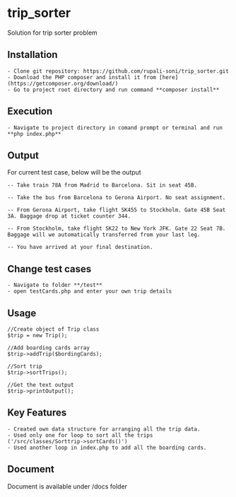 # trip_sorter
Solution for trip sorter problem

## Installation

```
- Clone git repository: https://github.com/rupali-soni/trip_sorter.git
- Download the PHP composer and install it from [here](https://getcomposer.org/download/)
- Go to project root directory and run command **composer install**
```

## Execution

```
- Navigate to project directory in comand prompt or terminal and run **php index.php**
```

## Output

For current test case, below will be the output
```
-- Take train 78A from Madrid to Barcelona. Sit in seat 45B.

-- Take the bus from Barcelona to Gerona Airport. No seat assignment.

-- From Gerona Airport, take flight SK455 to Stockholm. Gate 45B Seat 3A. Baggage drop at ticket counter 344.

-- From Stockholm, take flight SK22 to New York JFK. Gate 22 Seat 7B. Baggage will we automatically transferred from your last leg.

-- You have arrived at your final destination.

```

## Change test cases

```
- Navigate to folder **/test**
- open testCards.php and enter your own trip details
```

## Usage

```
//Create object of Trip class
$trip = new Trip();

//Add boarding cards array
$trip->addTrip($bordingCards);

//Sort trip
$trip->sortTrips();

//Get the text output
$trip->printOutput();
```

## Key Features

```
- Created own data structure for arranging all the trip data.
- Used only one for loop to sort all the trips ('/src/classes/Sorttrip->sortCards()')
- Used another loop in index.php to add all the boarding cards.
```

## Document

Document is available under /docs folder